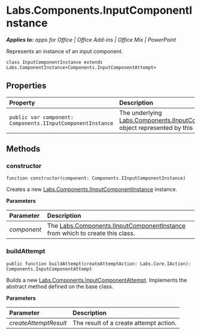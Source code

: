 
# Labs.Components.InputComponentInstance

 _**Applies to:** apps for Office | Office Add-ins | Office Mix | PowerPoint_

Represents an instance of an input component.

```
class InputComponentInstance extends Labs.ComponentInstance<Components.InputComponentAttempt>
```


## Properties


|Property|Description|
|:-----|:-----|
| `public var component: Components.IInputComponentInstance`|The underlying [Labs.Components.IInputComponentInstance](/reference/office-mix/labs.components.iinputcomponentinstance.md) object represented by this class.|

## Methods




### constructor

 `function constructor(component: Components.IInputComponentInstance)`

Creates a new [Labs.Components.IInputComponentInstance](/reference/office-mix/labs.components.iinputcomponentinstance.md) instance.

 **Parameters**


|Parameter|Description|
|:-----|:-----|
| _component_|The [Labs.Components.IInputComponentInstance](/reference/office-mix/labs.components.iinputcomponentinstance.md) from which to create this class.|

### buildAttempt

 `public function buildAttempt(createAttemptAction: Labs.Core.IAction): Components.InputComponentAttempt`

Builds a new [Labs.Components.InputComponentAttempt](/reference/office-mix/labs.components.inputcomponentattempt.md). Implements the abstract method defined on the base class.

 **Parameters**


|Parameter|Description|
|:-----|:-----|
| _createAttemptResult_|The result of a create attempt action.|
